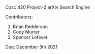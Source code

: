 Cosc 420
Project-2
arXiv Search Engine

Contributors:
1) Brian Redderson
2) Cody Murrer
3) Spencer Lefever

Due: December 5th 2021
